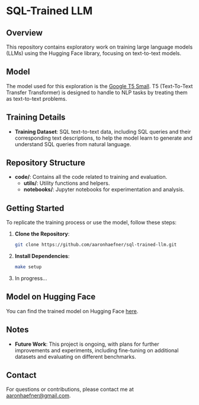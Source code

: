 # SQL-Trained LLM

## Overview

This repository contains exploratory work on training large language models (LLMs) using the Hugging Face library, focusing on text-to-text models.

## Model

The model used for this exploration is the [Google T5 Small](https://huggingface.co/google-t5/t5-small).
T5 (Text-To-Text Transfer Transformer) is designed to handle to NLP tasks by treating them as text-to-text problems.

## Training Details

- **Training Dataset**: SQL text-to-text data, including SQL queries and their corresponding text descriptions, to help the model learn to generate and understand SQL queries from natural language.

## Repository Structure

- **code/**: Contains all the code related to training and evaluation.
  - **utils/**: Utility functions and helpers.
  - **notebooks/**: Jupyter notebooks for experimentation and analysis.

## Getting Started

To replicate the training process or use the model, follow these steps:

1. **Clone the Repository**:
   ```bash
   git clone https://github.com/aaronhaefner/sql-trained-llm.git
   ```

2. **Install Dependencies**:
   ```bash
   make setup
   ```

3. In progress...

## Model on Hugging Face

You can find the trained model on Hugging Face [here](https://huggingface.co/aaronhaefner/sql-trained-llm).

## Notes

- **Future Work**: This project is ongoing, with plans for further improvements and experiments, including fine-tuning on additional datasets and evaluating on different benchmarks.

## Contact

For questions or contributions, please contact me at [aaronhaefner@gmail.com](mailto:aaronhaefner@gmail.com).
